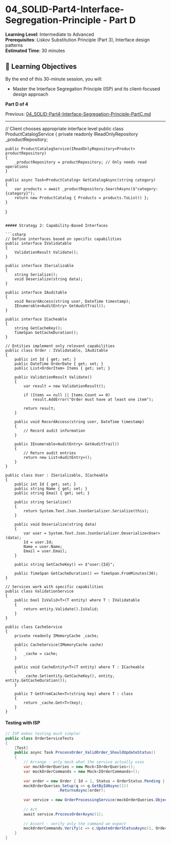 # 04_SOLID-Part4-Interface-Segregation-Principle - Part D

**Learning Level**: Intermediate to Advanced  
**Prerequisites**: Liskov Substitution Principle (Part 3), Interface design patterns  
**Estimated Time**: 30 minutes  

## 🎯 Learning Objectives

By the end of this 30-minute session, you will:

- Master the Interface Segregation Principle (ISP) and its client-focused design approach

**Part D of 4**

Previous: [04_SOLID-Part4-Interface-Segregation-Principle-PartC.md](04_SOLID-Part4-Interface-Segregation-Principle-PartC.md)

---

// Client chooses appropriate interface level
public class ProductCatalogService
{
    private readonly IReadOnlyRepository<Product> _productRepository;
    
    public ProductCatalogService(IReadOnlyRepository<Product> productRepository)
    {
        _productRepository = productRepository; // Only needs read operations
    }
    
    public async Task<ProductCatalog> GetCatalogAsync(string category)
    {
        var products = await _productRepository.SearchAsync($"category:{category}");
        return new ProductCatalog { Products = products.ToList() };
    }
}
```

##### Strategy 2: Capability-Based Interfaces

```csharp
// Define interfaces based on specific capabilities
public interface IValidatable
{
    ValidationResult Validate();
}

public interface ISerializable
{
    string Serialize();
    void Deserialize(string data);
}

public interface IAuditable
{
    void RecordAccess(string user, DateTime timestamp);
    IEnumerable<AuditEntry> GetAuditTrail();
}

public interface ICacheable
{
    string GetCacheKey();
    TimeSpan GetCacheDuration();
}

// Entities implement only relevant capabilities
public class Order : IValidatable, IAuditable
{
    public int Id { get; set; }
    public DateTime OrderDate { get; set; }
    public List<OrderItem> Items { get; set; }
    
    public ValidationResult Validate()
    {
        var result = new ValidationResult();
        
        if (Items == null || Items.Count == 0)
            result.AddError("Order must have at least one item");
            
        return result;
    }
    
    public void RecordAccess(string user, DateTime timestamp)
    {
        // Record audit information
    }
    
    public IEnumerable<AuditEntry> GetAuditTrail()
    {
        // Return audit entries
        return new List<AuditEntry>();
    }
}

public class User : ISerializable, ICacheable
{
    public int Id { get; set; }
    public string Name { get; set; }
    public string Email { get; set; }
    
    public string Serialize()
    {
        return System.Text.Json.JsonSerializer.Serialize(this);
    }
    
    public void Deserialize(string data)
    {
        var user = System.Text.Json.JsonSerializer.Deserialize<User>(data);
        Id = user.Id;
        Name = user.Name;
        Email = user.Email;
    }
    
    public string GetCacheKey() => $"user:{Id}";
    
    public TimeSpan GetCacheDuration() => TimeSpan.FromMinutes(30);
}

// Services work with specific capabilities
public class ValidationService
{
    public bool IsValid<T>(T entity) where T : IValidatable
    {
        return entity.Validate().IsValid;
    }
}

public class CacheService
{
    private readonly IMemoryCache _cache;
    
    public CacheService(IMemoryCache cache)
    {
        _cache = cache;
    }
    
    public void CacheEntity<T>(T entity) where T : ICacheable
    {
        _cache.Set(entity.GetCacheKey(), entity, entity.GetCacheDuration());
    }
    
    public T GetFromCache<T>(string key) where T : class
    {
        return _cache.Get<T>(key);
    }
}
```

#### Testing with ISP

```csharp
// ISP makes testing much simpler
public class OrderServiceTests
{
    [Test]
    public async Task ProcessOrder_ValidOrder_ShouldUpdateStatus()
    {
        // Arrange - only mock what the service actually uses
        var mockOrderQueries = new Mock<IOrderQueries>();
        var mockOrderCommands = new Mock<IOrderCommands>();
        
        var order = new Order { Id = 1, Status = OrderStatus.Pending };
        mockOrderQueries.Setup(q => q.GetByIdAsync(1))
                       .ReturnsAsync(order);
        
        var service = new OrderProcessingService(mockOrderQueries.Object, mockOrderCommands.Object);
        
        // Act
        await service.ProcessOrderAsync(1);
        
        // Assert - verify only the command we expect
        mockOrderCommands.Verify(c => c.UpdateOrderStatusAsync(1, OrderStatus.Processing), Times.Once);
    }
}

